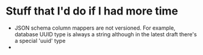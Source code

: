 # Stuff that I'd do if I had more time

- JSON schema column mappers are not versioned. For example, database UUID type is always a string although in the latest draft there's a special 'uuid' type
- 
